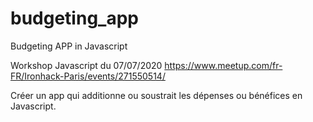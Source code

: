 # budgeting_app
Budgeting APP in Javascript

Workshop Javascript du 07/07/2020
https://www.meetup.com/fr-FR/Ironhack-Paris/events/271550514/

Créer un app qui additionne ou soustrait les dépenses ou bénéfices en Javascript.
